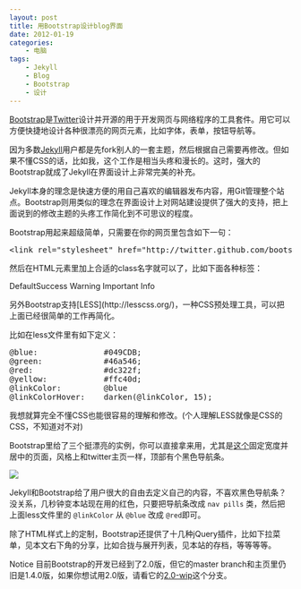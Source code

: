 ```yaml
--- 
layout: post
title: 用Bootstrap设计blog界面
date: 2012-01-19
categories:
    - 电脑
tags:
    - Jekyll
    - Blog
    - Bootstrap
    - 设计
---
```

[Bootstrap](http://twitter.github.com/bootstrap/)是[Twitter](https://twitter.com)设计并开源的用于开发网页与网络程序的工具套件。用它可以方便快捷地设计各种很漂亮的网页元素，比如字体，表单，按钮导航等。

因为多数[Jekyll](https://github.com/mojombo/jekyll)用户都是先fork别人的一套主题，然后根据自己需要再修改。但如果不懂CSS的话，比如我，这个工作是相当头疼和漫长的。这时，强大的Bootstrap就成了Jekyll在界面设计上非常完美的补充。

Jekyll本身的理念是快速方便的用自己喜欢的编辑器发布内容，用Git管理整个站点。Bootstrap则用类似的理念在界面设计上对网站建设提供了强大的支持，把上面说到的修改主题的头疼工作简化到不可思议的程度。

Bootstrap用起来超级简单，只需要在你的网页里包含如下一句：

<pre class="prettyprint">
&lt;link rel="stylesheet" href="http://twitter.github.com/bootstrap/assets/css/bootstrap.min.css"&gt;
</pre>

然后在HTML元素里加上合适的class名字就可以了，比如下面各种标签：
<p>
<span class="label">Default</span><span class="label label-success">Success</span>
<span class="label label-warning">Warning</span> 
<span class="label label-important">Important</span> 
<span class="label label-info">Info</span>
</p>
另外Bootstrap支持[LESS](http://lesscss.org/)，一种CSS预处理工具，可以把上面已经很简单的工作再简化。

比如在less文件里有如下定义：

<pre class="prettyprint">
@blue:              #049CDB;
@green:             #46a546;
@red:               #dc322f;
@yellow:            #ffc40d;
@linkColor:         @blue
@linkColorHover:    darken(@linkColor, 15);
</pre>

我想就算完全不懂CSS也能很容易的理解和修改。(个人理解LESS就像是CSS的CSS，不知道对不对)

Bootstrap里给了三个挺漂亮的实例，你可以直接拿来用，尤其是[这个](http://twitter.github.com/bootstrap/examples/container-app.html)固定宽度并居中的页面，风格上和twitter主页一样，顶部有个黑色导航条。

![](https://lh3.googleusercontent.com/-QO0oNYoziVA/TxjKcvnQvfI/AAAAAAABixY/sTK3w74GnfU/s800/Screen%252520Shot%2525202012-01-19%252520at%2525208.58.15%252520PM.png)

Jekyll和Bootstrap给了用户很大的自由去定义自己的内容，不喜欢黑色导航条？没关系，几秒钟变本站现在用的红色，只要把导航条改成 `nav pills` 类，然后把上面less文件里的 `@linkColor` 从 `@blue` 改成 `@red`即可。

除了HTML样式上的定制，Bootstrap还提供了十几种jQuery插件，比如下拉菜单，见本文右下角的分享，比如合拢与展开列表，见本站的存档，等等等等。

<span class="label label-info">Notice</span> 目前Bootstrap的开发已经到了2.0版，但它的master branch和主页里仍旧是1.4.0版，如果你想试用2.0版，请看它的[2.0-wip](https://github.com/twitter/bootstrap/tree/2.0-wip)这个分支。
